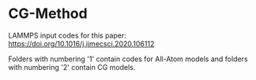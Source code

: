 # CG-Method
LAMMPS input codes for this paper: https://doi.org/10.1016/j.ijmecsci.2020.106112

Folders with numbering '1' contain codes for All-Atom models and folders with numbering '2' contain CG models.
